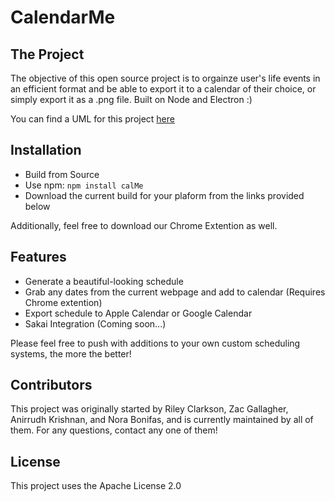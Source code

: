 # CalendarMe #

## The Project ##
The objective of this open source project is to orgainze user's life events in an efficient format and be able to export it to a calendar of their choice, or simply export it as a .png file. Built on Node and Electron :) 

You can find a UML for this project [here](https://drive.google.com/file/d/1VGURlMbrnQOOiF6pb8DRzVJIXkPLqQsB/view?usp=sharing)

## Installation ##
* Build from Source
* Use npm: `npm install calMe`
* Download the current build for your plaform from the links provided below

Additionally, feel free to download our Chrome Extention as well. 

## Features ##
* Generate a beautiful-looking schedule
* Grab any dates from the current webpage and add to calendar (Requires Chrome extention) 
* Export schedule to Apple Calendar or Google Calendar 
* Sakai Integration (Coming soon...) 

Please feel free to push with additions to your own custom scheduling systems, the more the better! 

## Contributors  ## 
This project was originally started by Riley Clarkson, Zac Gallagher, Anirrudh Krishnan, and Nora Bonifas, and is currently maintained by all of them. For any questions, contact any one of them! 


## License ##
This project uses the Apache License 2.0
